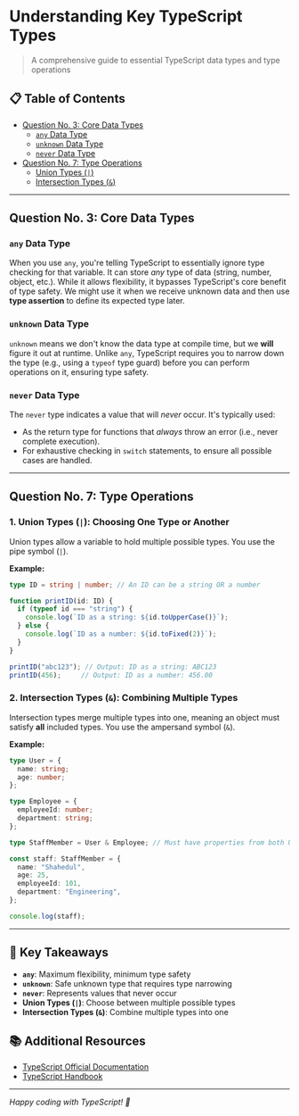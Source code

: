 # Understanding Key TypeScript Types

> A comprehensive guide to essential TypeScript data types and type operations

## 📋 Table of Contents
- [Question No. 3: Core Data Types](#question-no-3-core-data-types)
  - [`any` Data Type](#any-data-type)
  - [`unknown` Data Type](#unknown-data-type)
  - [`never` Data Type](#never-data-type)
- [Question No. 7: Type Operations](#question-no-7-type-operations)
  - [Union Types (`|`)](#1-union-types--choosing-one-type-or-another)
  - [Intersection Types (`&`)](#2-intersection-types--combining-multiple-types)

---

## Question No. 3: Core Data Types

### `any` Data Type

When you use `any`, you're telling TypeScript to essentially ignore type checking for that variable. It can store *any* type of data (string, number, object, etc.). While it allows flexibility, it bypasses TypeScript's core benefit of type safety. We might use it when we receive unknown data and then use **type assertion** to define its expected type later.

### `unknown` Data Type

`unknown` means we don't know the data type at compile time, but we **will** figure it out at runtime. Unlike `any`, TypeScript requires you to narrow down the type (e.g., using a `typeof` type guard) before you can perform operations on it, ensuring type safety.

### `never` Data Type

The `never` type indicates a value that will *never* occur. It's typically used:
* As the return type for functions that *always* throw an error (i.e., never complete execution).
* For exhaustive checking in `switch` statements, to ensure all possible cases are handled.

---

## Question No. 7: Type Operations

### 1. Union Types (`|`): Choosing One Type or Another

Union types allow a variable to hold multiple possible types. You use the pipe symbol (`|`).

**Example:**

```typescript
type ID = string | number; // An ID can be a string OR a number

function printID(id: ID) {
  if (typeof id === "string") {
    console.log(`ID as a string: ${id.toUpperCase()}`);
  } else {
    console.log(`ID as a number: ${id.toFixed(2)}`);
  }
}

printID("abc123"); // Output: ID as a string: ABC123
printID(456);     // Output: ID as a number: 456.00
```

### 2. Intersection Types (`&`): Combining Multiple Types

Intersection types merge multiple types into one, meaning an object must satisfy **all** included types. You use the ampersand symbol (`&`).

**Example:**

```typescript
type User = {
  name: string;
  age: number;
};

type Employee = {
  employeeId: number;
  department: string;
};

type StaffMember = User & Employee; // Must have properties from both User AND Employee

const staff: StaffMember = {
  name: "Shahedul",
  age: 25,
  employeeId: 101,
  department: "Engineering",
};

console.log(staff);
```

---

## 🚀 Key Takeaways

- **`any`**: Maximum flexibility, minimum type safety
- **`unknown`**: Safe unknown type that requires type narrowing
- **`never`**: Represents values that never occur
- **Union Types (`|`)**: Choose between multiple possible types
- **Intersection Types (`&`)**: Combine multiple types into one

## 📚 Additional Resources

- [TypeScript Official Documentation](https://www.typescriptlang.org/docs/)
- [TypeScript Handbook](https://www.typescriptlang.org/docs/handbook/intro.html)

---

*Happy coding with TypeScript! 🎉*